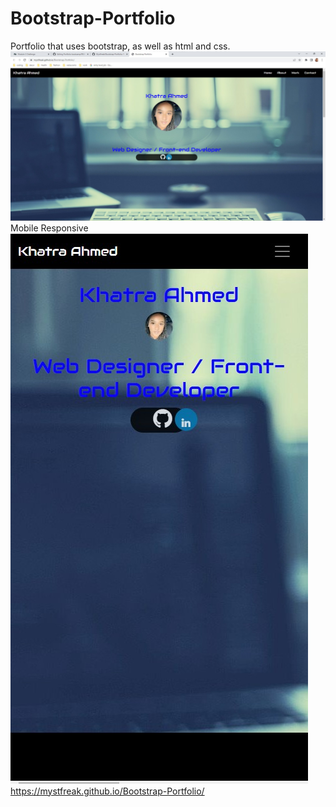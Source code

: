 # Bootstrap-Portfolio
Portfolio that uses bootstrap, as well as html and css. 
![portfolio](Screenshot.jpg)
Mobile Responsive
![portfolio](mobile.jpg)
https://mystfreak.github.io/Bootstrap-Portfolio/
